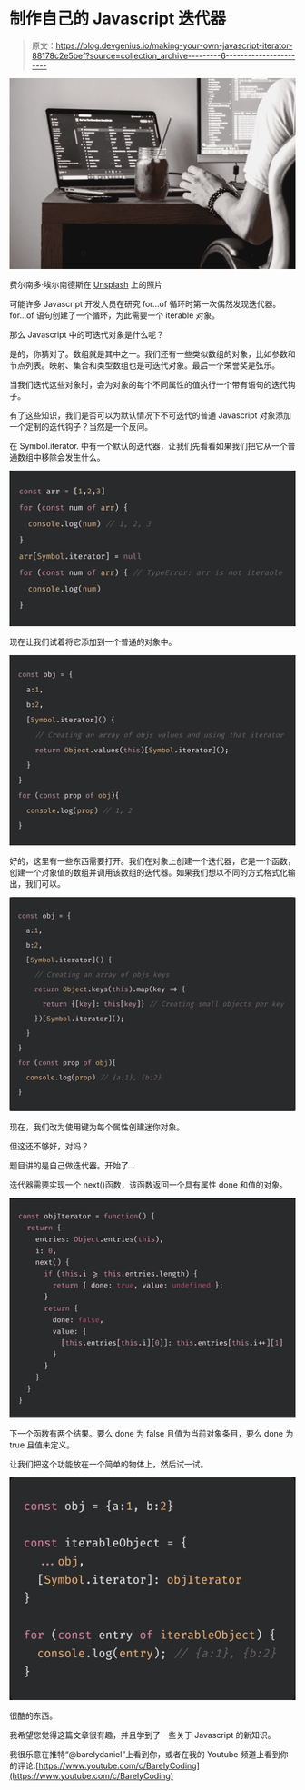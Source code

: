 # 制作自己的 Javascript 迭代器

> 原文：<https://blog.devgenius.io/making-your-own-javascript-iterator-88178c2e5bef?source=collection_archive---------6----------------------->

![](img/d409240e0c35fc918db5baa5a0146032.png)

费尔南多·埃尔南德斯在 [Unsplash](https://unsplash.com?utm_source=medium&utm_medium=referral) 上的照片

可能许多 Javascript 开发人员在研究 for…of 循环时第一次偶然发现迭代器。for…of 语句创建了一个循环，为此需要一个 iterable 对象。

那么 Javascript 中的可迭代对象是什么呢？

是的，你猜对了。数组就是其中之一。我们还有一些类似数组的对象，比如参数和节点列表。映射、集合和类型数组也是可迭代对象。最后一个荣誉奖是弦乐。

当我们迭代这些对象时，会为对象的每个不同属性的值执行一个带有语句的迭代钩子。

有了这些知识，我们是否可以为默认情况下不可迭代的普通 Javascript 对象添加一个定制的迭代钩子？当然是一个反问。

在 Symbol.iterator.
中有一个默认的迭代器，让我们先看看如果我们把它从一个普通数组中移除会发生什么。

![](img/5bcd3f55afd1003ebca935d08b7a605d.png)

现在让我们试着将它添加到一个普通的对象中。

![](img/c69334d5e510a06a88d95fd419259666.png)

好的，这里有一些东西需要打开。我们在对象上创建一个迭代器，它是一个函数，创建一个对象值的数组并调用该数组的迭代器。如果我们想以不同的方式格式化输出，我们可以。

![](img/0e3d8338705c3c0540ce83e7d77e08fc.png)

现在，我们改为使用键为每个属性创建迷你对象。

但这还不够好，对吗？

题目讲的是自己做迭代器。开始了…

迭代器需要实现一个 next()函数，该函数返回一个具有属性 done 和值的对象。

![](img/981d32db536d6f67db60b27c26ba4f88.png)

下一个函数有两个结果。要么 done 为 false 且值为当前对象条目，要么 done 为 true 且值未定义。

让我们把这个功能放在一个简单的物体上，然后试一试。

![](img/649c47b808df8f6a715df65d1c9e498d.png)

很酷的东西。

我希望您觉得这篇文章很有趣，并且学到了一些关于 Javascript 的新知识。

我很乐意在推特“@barelydaniel”上看到你，或者在我的 Youtube 频道上看到你的评论:[https://www.youtube.com/c/BarelyCoding](https://www.youtube.com/c/BarelyCoding)